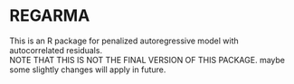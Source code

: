 # REGARMA
This is an R package for penalized autoregressive model with autocorrelated residuals.  
NOTE THAT THIS IS NOT THE FINAL VERSION OF THIS PACKAGE. 
maybe some slightly changes will apply in future.

